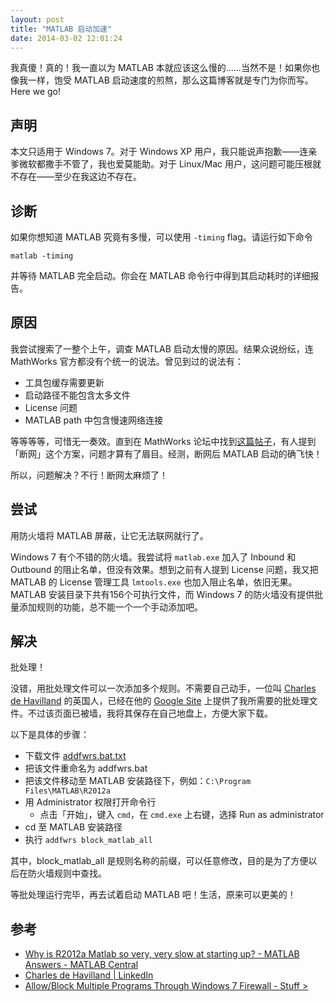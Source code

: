 ```yaml
---
layout: post
title: "MATLAB 启动加速"
date: 2014-03-02 12:01:24
---
```


我真傻！真的！我一直以为 MATLAB 本就应该这么慢的……当然不是！如果你也像我一样，饱受 MATLAB 启动速度的煎熬，那么这篇博客就是专门为你而写。Here we go!

声明
----

本文只适用于 Windows 7。对于 Windows XP 用户，我只能说声抱歉——连亲爹微软都撒手不管了，我也爱莫能助。对于 Linux/Mac 用户，这问题可能压根就不存在——至少在我这边不存在。

诊断
----

如果你想知道 MATLAB 究竟有多慢，可以使用 `-timing` flag。请运行如下命令

    matlab -timing

并等待 MATLAB 完全启动。你会在 MATLAB 命令行中得到其启动耗时的详细报告。

原因
----

我尝试搜索了一整个上午，调查 MATLAB 启动太慢的原因。结果众说纷纭，连 MathWorks 官方都没有个统一的说法。曾见到过的说法有：

- 工具包缓存需要更新
- 启动路径不能包含太多文件
- License 问题
- MATLAB path 中包含慢速网络连接

等等等等，可惜无一奏效。直到在 MathWorks 论坛中找到[这篇帖子][post]，有人提到「断网」这个方案，问题才算有了眉目。经测，断网后 MATLAB 启动的确飞快！

所以，问题解决？不行！断网太麻烦了！

尝试
----

用防火墙将 MATLAB 屏蔽，让它无法联网就行了。

Windows 7 有个不错的防火墙。我尝试将 `matlab.exe` 加入了 Inbound 和 Outbound 的阻止名单，但没有效果。想到之前有人提到 License 问题，我又把 MATLAB 的 License 管理工具 `lmtools.exe` 也加入阻止名单，依旧无果。MATLAB 安装目录下共有156个可执行文件，而 Windows 7 的防火墙没有提供批量添加规则的功能，总不能一个一个手动添加吧。

解决
----

批处理！

没错，用批处理文件可以一次添加多个规则。不需要自己动手，一位叫 [Charles de Havilland][charles] 的英国人，已经在他的 [Google Site][googlesite] 上提供了我所需要的批处理文件。不过该页面已被墙，我将其保存在自己地盘上，方便大家下载。

以下是具体的步骤：

- 下载文件 [addfwrs.bat.txt][bat]
- 把该文件重命名为 addfwrs.bat
- 把该文件移动至 MATLAB 安装路径下，例如：`C:\Program Files\MATLAB\R2012a`
- 用 Administrator 权限打开命令行
  - 点击「开始」，键入 `cmd`，在 `cmd.exe` 上右键，选择 Run as administrator
- cd 至 MATLAB 安装路径
- 执行 `addfwrs block_matlab_all`

其中，block\_matlab\_all 是规则名称的前缀，可以任意修改，目的是为了方便以后在防火墙规则中查找。

等批处理运行完毕，再去试着启动 MATLAB 吧！生活，原来可以更美的！

参考
----

- [Why is R2012a Matlab so very, very slow at starting up? - MATLAB Answers - MATLAB Central][post]
- [Charles de Havilland | LinkedIn][charles]
- [Allow/Block Multiple Programs Through Windows 7 Firewall - Stuff >][googlesite]

[post]: http://www.mathworks.com/matlabcentral/answers/50660-why-is-r2012a-matlab-so-very-very-slow-at-starting-up "Why is R2012a Matlab so very, very slow at starting up? - MATLAB Answers - MATLAB Central"
[charles]: http://www.linkedin.com/in/charlesdehavilland "Charles de Havilland | LinkedIn"
[googlesite]: https://sites.google.com/site/mytools4000/home/allow-block-multiple-programs-through-windows-7-firewall "Allow/Block Multiple Programs Through Windows 7 Firewall - Stuff >"
[bat]: /assets/files/addfwrs.bat.txt
